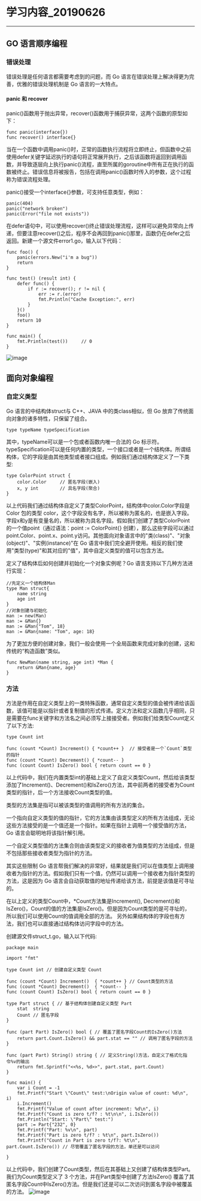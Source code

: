 # 学习内容_20190626


---

## GO 语言顺序编程

### 错误处理
错误处理是任何语言都需要考虑到的问题，而 Go 语言在错误处理上解决得更为完善，优雅的错误处理机制是 Go 语言的一大特点。

#### panic 和 recover
panic()函数用于抛出异常，recover()函数用于捕获异常，这两个函数的原型如下：
```
func panic(interface{})
func recover() interface{}
```
当在一个函数中调用panic()时，正常的函数执行流程将立即终止，但函数中之前使用defer关键字延迟执行的语句将正常展开执行，之后该函数将返回到调用函数，并导致逐层向上执行panic()流程，直至所属的goroutine中所有正在执行的函数被终止。错误信息将被报告，包括在调用panic()函数时传入的参数，这个过程称为错误流程处理。

panic()接受一个interface{}参数，可支持任意类型，例如：
```
panic(404)
panic("network broken")
panic(Error("file not exists"))
```
在defer语句中，可以使用recover()终止错误处理流程，这样可以避免异常向上传递，但要注意recover()之后，程序不会再回到panic()那里，函数仍在defer之后返回。新建一个源文件error1.go，输入以下代码：
```
func foo() {
    panic(errors.New("i'm a bug"))
    return
}

func test() (result int) {
    defer func() {
        if r := recover(); r != nil {
            err := r.(error)
            fmt.Println("Cache Exception:", err)
        }
    }()
    foo()
    return 10
}

func main() {
    fmt.Println(test())     // 0
}
```
![image](https://user-images.githubusercontent.com/50911356/60193171-c6742800-9869-11e9-9290-5c11f8d97784.png)


## 面向对象编程

### 自定义类型
Go 语言的中结构体struct与 C++、JAVA 中的类class相似，但 Go 放弃了传统面向对象的诸多特性，只保留了组合。
```
type typeName typeSpecification
```
其中，typeName可以是一个包或者函数内唯一合法的 Go 标示符。typeSpecification可以是任何内置的类型，一个接口或者是一个结构体。所谓结构体，它的字段是由其他类型或者接口组成。例如我们通过结构体定义了一下类型:
```
type ColorPoint struct {
    color.Color     // 匿名字段(嵌入)
    x, y int        // 具名字段(聚合)
}
```
以上代码我们通过结构体自定义了类型ColorPoint，结构体中color.Color字段是 Color 包的类型 color，这个字段没有名字，所以被称为匿名的，也是嵌入字段。字段x和y是有变量名的，所以被称为具名字段。假如我们创建了类型ColorPoint的一个值point（通过语法：point := ColorPoint{} 创建），那么这些字段可以通过point.Color、point.x、point.y访问。其他面向对象语言中的"类(class)"、"对象(object)"、"实例(instance)"在 Go 语言中我们完全避开使用。相反的我们使用"类型(type)"和其对应的"值"，其中自定义类型的值可以包含方法。

定义了结构体后如何创建并初始化一个对象实例呢？Go 语言支持以下几种方法进行实现：
```
//先定义一个结构体Man
type Man struct{
    name string
    age int
}
//对象创建与初始化
man := new(Man)
man := &Man{}
man := &Man{"Tom", 18}
man := &Man{name: "Tom", age: 18}
```
为了更加方便的创建对象，我们一般会使用一个全局函数来完成对象的创建，这和传统的“构造函数”类似。
```
func NewMan(name string, age int) *Man {
    return &Man{name, age}
}
```

### 方法
方法是作用在自定义类型上的一类特殊函数，通常自定义类型的值会被传递给该函数，该值可能是以指针或者复制值的形式传递。定义方法和定义函数几乎相同，只是需要在func关键字和方法名之间必须写上接接受者。例如我们给类型Count定义了以下方法:
```
type Count int

func (count *Count) Increment() { *count++ }  // 接受者是一个`Count`类型的指针
func (count *Count) Decrement() { *count-- }
func (count Count) IsZero() bool { return count == 0 }
```
以上代码中，我们在内置类型int的基础上定义了自定义类型Count，然后给该类型添加了Increment()、Decrement()和IsZero()方法，其中前两者的接受者为Count类型的指针，后一个方法接收Count类型的值。

类型的方法集是指可以被该类型的值调用的所有方法的集合。

一个指向自定义类型的值的指针，它的方法集由该类型定义的所有方法组成，无论这些方法接受的是一个值还是一个指针。如果在指针上调用一个接受值的方法，Go 语言会聪明地将该指针解引用。

一个自定义类型值的方法集合则由该类型定义的接收者为值类型的方法组成，但是不包括那些接收者类型为指针的方法。

其实这些限制 Go 语言帮我们解决的非常好，结果就是我们可以在值类型上调用接收者为指针的方法。假如我们只有一个值，仍然可以调用一个接收者为指针类型的方法，这是因为 Go 语言会自动获取值的地址传递给该方法，前提是该值是可寻址的。

在以上定义的类型Count中，*Count方法集是Increment(), Decrement()和IsZero()，Count的值的方法集是IsZero()。但是因为Count类型的是可寻址的，所以我们可以使用Count的值调用全部的方法。 另外如果结构体的字段也有方法，我们也可以直接通过结构体访问字段中的方法。

创建源文件struct_t.go，输入以下代码:
```
package main

import "fmt"

type Count int // 创建自定义类型 Count

func (count *Count) Increment()  { *count++ } // Count类型的方法
func (count *Count) Decrement()  { *count-- }
func (count Count) IsZero() bool { return count == 0 }

type Part struct { // 基于结构体创建自定义类型 Part
    stat  string
    Count // 匿名字段
}

func (part Part) IsZero() bool { // 覆盖了匿名字段Count的IsZero()方法
    return part.Count.IsZero() && part.stat == "" // 调用了匿名字段的方法
}

func (part Part) String() string { // 定义String()方法，自定义了格式化指令%v的输出
    return fmt.Sprintf("<<%s, %d>>", part.stat, part.Count)
}

func main() {
    var i Count = -1
    fmt.Printf("Start \"Count\" test:\nOrigin value of count: %d\n", i)
    i.Increment()
    fmt.Printf("Value of count after increment: %d\n", i)
    fmt.Printf("Count is zero t/f? : %t\n\n", i.IsZero())
    fmt.Println("Start: \"Part\" test:")
    part := Part{"232", 0}
    fmt.Printf("Part: %v\n", part)
    fmt.Printf("Part is zero t/f? : %t\n", part.IsZero())
    fmt.Printf("Count in Part is zero t/f?: %t\n", part.Count.IsZero()) // 尽管覆盖了匿名字段的方法，单还是可以访问

}
```
以上代码中，我们创建了Count类型，然后在其基础上又创建了结构体类型Part。我们为Count类型定义了 3 个方法，并在Part类型中创建了方法IsZero() 覆盖了其匿名字段Count中IsZero()方法。但是我们还是可以二次访问到匿名字段中被覆盖的方法。
![image](https://user-images.githubusercontent.com/50911356/60194217-7c8c4180-986b-11e9-9f7c-ca5da9fc3018.png)

